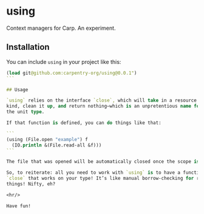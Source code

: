 # using

Context managers for Carp. An experiment.

## Installation

You can include `using` in your project like this:

````clojure
(load git@github.com:carpentry-org/using@0.0.1")
```

## Usage

`using` relies on the interface `close`, which will take in a resource of some
kind, clean it up, and return nothing—which is an unpretentious name for `()`,
the unit type.

If that function is defined, you can do things like that:

```
(using (File.open "example") f
  (IO.println &(File.read-all &f)))
```

The file that was opened will be automatically closed once the scope is exited.

So, to reiterate: all you need to work with `using` is to have a function
`close` that works on your type! It’s like manual borrow-checking for resource
things! Nifty, eh?

<hr/>

Have fun!
